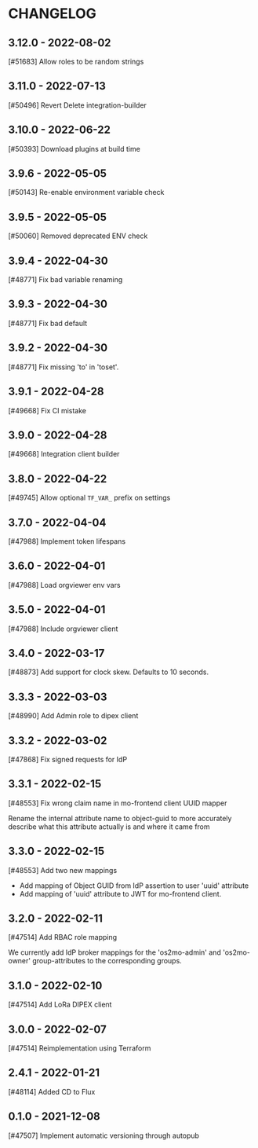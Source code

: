 CHANGELOG
=========

3.12.0 - 2022-08-02
-------------------

[#51683] Allow roles to be random strings

3.11.0 - 2022-07-13
-------------------

[#50496] Revert Delete integration-builder

3.10.0 - 2022-06-22
-------------------

[#50393] Download plugins at build time

3.9.6 - 2022-05-05
------------------

[#50143] Re-enable environment variable check

3.9.5 - 2022-05-05
------------------

[#50060] Removed deprecated ENV check

3.9.4 - 2022-04-30
------------------

[#48771] Fix bad variable renaming

3.9.3 - 2022-04-30
------------------

[#48771] Fix bad default

3.9.2 - 2022-04-30
------------------

[#48771] Fix missing 'to' in 'toset'.

3.9.1 - 2022-04-28
------------------

[#49668] Fix CI mistake

3.9.0 - 2022-04-28
------------------

[#49668] Integration client builder

3.8.0 - 2022-04-22
------------------

[#49745] Allow optional `TF_VAR_` prefix on settings

3.7.0 - 2022-04-04
------------------

[#47988] Implement token lifespans

3.6.0 - 2022-04-01
------------------

[#47988] Load orgviewer env vars

3.5.0 - 2022-04-01
------------------

[#47988] Include orgviewer client

3.4.0 - 2022-03-17
------------------

[#48873] Add support for clock skew. Defaults to 10 seconds.

3.3.3 - 2022-03-03
------------------

[#48990] Add Admin role to dipex client

3.3.2 - 2022-03-02
------------------

[#47868] Fix signed requests for IdP

3.3.1 - 2022-02-15
------------------

[#48553] Fix wrong claim name in mo-frontend client UUID mapper

Rename the internal attribute name to object-guid to more accurately describe
what this attribute actually is and where it came from

3.3.0 - 2022-02-15
------------------

[#48553] Add two new mappings

* Add mapping of Object GUID from IdP assertion to user 'uuid' attribute
* Add mapping of 'uuid' attribute to JWT for mo-frontend client.

3.2.0 - 2022-02-11
------------------

[#47514] Add RBAC role mapping

We currently add IdP broker mappings for the 'os2mo-admin' and 'os2mo-owner'
group-attributes to the corresponding groups.

3.1.0 - 2022-02-10
------------------

[#47514] Add LoRa DIPEX client

3.0.0 - 2022-02-07
------------------

[#47514] Reimplementation using Terraform

2.4.1 - 2022-01-21
------------------

[#48114] Added CD to Flux

0.1.0 - 2021-12-08
------------------

[#47507] Implement automatic versioning through autopub
